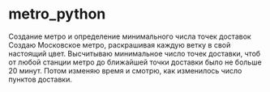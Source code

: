 # metro_python
Создание метро и определение минимального числа точек доставок
Создаю Московское метро, раскрашивая каждую ветку в свой настоящий цвет. Высчитываю минимальное число точек доставки, чтоб от любой станции метро до ближайшей точки доставки было не больше 20 минут. Потом изменяю время и смотрю, как изменилось число пунктов доставки.
